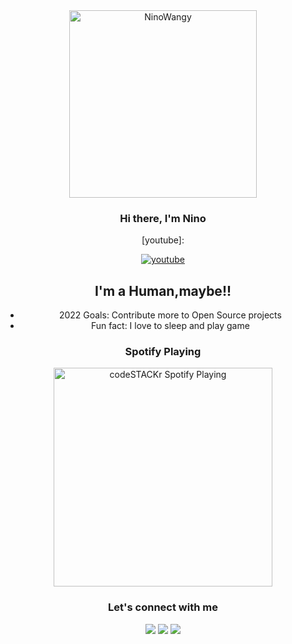 <div align="center">
<img src="https://telegra.ph/file/977fbfc7afc3fe6c4bd11.jpg" alt="NinoWangy" width="300" />



### Hi there, I'm Nino


[youtube]:

[![youtube](https://user-images.githubusercontent.com/48546605/113478804-60441c80-94b5-11eb-9cb3-c7dbc61657a7.jpg)](https://youtube.com/channel/UCofvtddjxVV_2gOAqGen_sg)

## I'm a Human,maybe!!

- 2022 Goals: Contribute more to Open Source projects
- Fun fact: I love to sleep and play game

### Spotify Playing 

[<img src="https://now-playing-codestackr.vercel.app/api/spotify-playing" alt="codeSTACKr Spotify Playing" width="350" />](https://open.spotify.com/user/swyqyimdc12jajde4vpwd2x1b)

### Let's connect with me
<p>
<a href="http://wa.me/6288286421519 target="blank"><img src="https://img.shields.io/badge/Whatsapp-30302f?style=flat&logo=whatsapp" /></a>
<a href="https://t.me/Nino_chann target="blank"><img src="https://img.shields.io/badge/Telegram-30302f?style=flat&logo=telegram" /></a>
<a href="https://www.instagram.com/nino.chan26/?i=81okh27ab18i&utm_content=k4y4j00" target="blank"><img src="https://img.shields.io/badge/Instagram-30302f?style=flat&logo=instagram" /></a>
</p>
